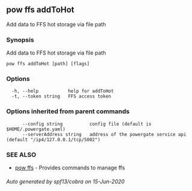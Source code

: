 ## pow ffs addToHot

Add data to FFS hot storage via file path

### Synopsis

Add data to FFS hot storage via file path

```
pow ffs addToHot [path] [flags]
```

### Options

```
  -h, --help           help for addToHot
  -t, --token string   FFS access token
```

### Options inherited from parent commands

```
      --config string          config file (default is $HOME/.powergate.yaml)
      --serverAddress string   address of the powergate service api (default "/ip4/127.0.0.1/tcp/5002")
```

### SEE ALSO

* [pow ffs](pow_ffs.md)	 - Provides commands to manage ffs

###### Auto generated by spf13/cobra on 15-Jun-2020
